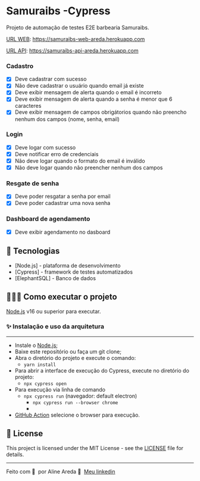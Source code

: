 # Samuraibs -Cypress

Projeto de automação de testes E2E barbearia Samuraibs.

[URL WEB](https://samuraibs-web-areda.herokuapp.com): https://samuraibs-web-areda.herokuapp.com

[URL API](https://samuraibs-api-areda.herokuapp.com): https://samuraibs-api-areda.herokuapp.com

### Cadastro
- [X] Deve cadastrar com sucesso
- [X] Não deve cadastrar o usuário quando email já existe
- [X] Deve exibir mensagem de alerta quando o email é incorreto
- [X]  Deve exibir mensagem de alerta quando a senha é menor que 6 caracteres
- [X] Deve exibir mensagem de campos obrigátorios quando não preencho nenhum dos campos (nome, senha, email)

### Login
- [X] Deve logar com sucesso
- [X] Deve notificar erro de credenciais
- [X] Não deve logar quando o formato do email é inválido 
- [X]  Não deve logar quando não preencher nenhum dos campos

### Resgate de senha
- [X] Deve  poder resgatar a senha por email
- [X] Deve poder cadastrar uma nova senha

### Dashboard de agendamento
- [X] Deve exibir agendamento no dasboard


## 🚀 Tecnologias

- [Node.js] - plataforma de desenvolvimento
- [Cypress] - framework de testes automatizados
- [ElephantSQL] - Banco de dados

## 👨🏻‍💻 Como executar o projeto

[Node.js](https://nodejs.org/) v16 ou superior para executar.


### ✨ Instalação e uso da arquitetura
-----------------------
- Instale o [Node.js](https://nodejs.org/en/download/);
- Baixe este repositório ou faça um git clone;
- Abra o diretório do projeto e execute o comando:
    - `yarn install`
- Para abrir a interface de execução do Cypress, execute no diretório do projeto:
    - `npx cypress open`
- Para execução via linha de comando
    - `npx cypress run` (navegador: default electron)
      - `npx cypress run --browser chrome` 
      -
 - [GitHub Action](https://github.com/AlineAreda/samuraibs-universo-cypress/actions) selecione o browser para execução.

## 📝 License

This project is licensed under the MIT License - see the [LICENSE](LICENSE) file for details.

---

Feito com 💜 &nbsp;por Aline Areda 👋 &nbsp;[Meu linkedin](https://www.linkedin.com/in/aline-areda/)
